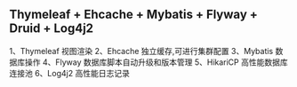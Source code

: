 ## Thymeleaf + Ehcache + Mybatis + Flyway + Druid + Log4j2

1、Thymeleaf 视图渲染
2、Ehcache 独立缓存,可进行集群配置
3、Mybatis 数据库操作
4、Flyway 数据库脚本自动升级和版本管理
5、HikariCP 高性能数据库连接池
6、Log4j2 高性能日志记录